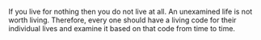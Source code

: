If you live for nothing then you do not live at all. An unexamined life is not worth living. Therefore, every one should have a living code for their individual lives and examine it based on that code from time to time. 
